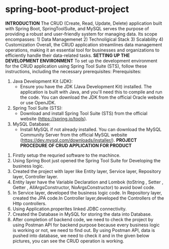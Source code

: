 # spring-boot-product-project
**INTRODUCTION**
The CRUD (Create, Read, Update, Delete) application built with Spring Boot, SpringToolSuite, and MySQL serves the purpose of providing a robust and user-friendly system for managing data.
Its scope encompasses: 1) Data Managemenet  2) Technoligical Stack   3) Scalability  4) Customization 
Overall, the CRUD application streamlines data management operations, making it an essential tool for businesses and organizations to efficiently handle their data-related tasks.
**SETTING UP THE DEVELOPMENT ENVIRONMENT**
To set up the development environment for the CRUD application using Spring Tool Suite (STS), follow these instructions, including the necessary prerequisites:
Prerequisites:
1. Java Development Kit (JDK):
   - Ensure you have the JDK (Java Development Kit) installed. The application is built with Java, and you'll need this to compile and run the code. You can download the JDK from the official Oracle website or use OpenJDK.
2. Spring Tool Suite (STS):
   - Download and install Spring Tool Suite (STS) from the official website (https://spring.io/tools).
3. MySQL Database:
   - Install MySQL if not already installed. You can download the MySQL Community Server from the official MySQL website (https://dev.mysql.com/downloads/installer/).
**PROJECT PROCEDURE OF CRUD APPLICATION FOR PRODUCT**
1) Firstly setup the  requried software to the machince.
2) Using Spring Boot just opened the Spring Tool Suite for Developing the business logic.
3) Created the project with layer like Entity layer, Service layer, Repository layer, Controller layer.
4) Entity layer have the Variable Declaration and Lombok (toString , Setter , Getter , AllArgsConstructor, NoArgsConstructor) to avoid bowl code.
5) In Service layer, developed the business logic code. In Repository layer, created the JPA code.In Controller layer,developed the Controllers of the Http controllers.
6) Using Application.properites  linked JDBC connectivity.
7) Created the Database in MySQL for storing the data into Database.
8)  After completion of backend  code, we need to check the project by using Postman API for backend purpose because every business logic is working or not, we need to find out. By using Postman API, data is pushed into database, we need to check it and in the given below pictures, you can see the CRUD operation is working.


